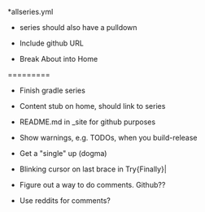 *allseries.yml
  * series should also have a pulldown
* Include github URL

* Break About into Home

=========

* Finish gradle series
* Content stub on home, should link to series
* README.md in _site for github purposes
* Show warnings, e.g. TODOs, when you build-release
* Get a "single" up (dogma)
* Blinking cursor on last brace in Try{Finally}|
* Figure out a way to do comments. Github??

* Use reddits for comments?
